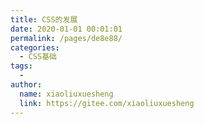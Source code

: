 ```yaml
---
title: CSS的发展
date: 2020-01-01 00:01:01
permalink: /pages/de8e88/
categories:
  - CSS基础
tags:
  - 
author: 
  name: xiaoliuxuesheng
  link: https://gitee.com/xiaoliuxuesheng
---
```

